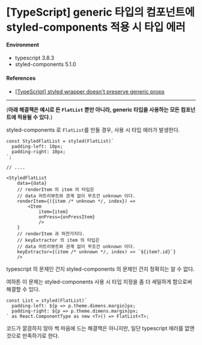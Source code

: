 # [TypeScript] generic 타입의 컴포넌트에 styled-components 적용 시 타입 에러

#### Environment

- typescript 3.8.3
- styled-components 5.1.0

#### References

- [\[TypeScript\] styled wrapper doesn't preserve generic props](https://github.com/styled-components/styled-components/issues/1803)

---

(__아래 해결책은 예시로 든 `FlatList` 뿐만 아니라, generic 타입을 사용하는 모든 컴포넌트에 적용될 수 있다.__)

styled-components 로 `FlatList`를 만들 경우, 사용 시 타입 에러가 발생한다.

```tsx
const StyledFlatList = styled(FlatList)`
  padding-left: 10px;
  padding-right: 10px;
`;

// ....

<StyledFlatList
    data={data}
    // renderItem 의 item 의 타입은
    // data 어트리뷰트와 관계 없이 무조건 unknown 이다.
    renderItem={({item /* unknown */, index}) =>
        <Item
            item={item}
            onPress={onPressItem}
            />
    }
    // renderItem 과 마찬가지다.
    // keyExtractor 의 item 의 타입은
    // data 어트리뷰트와 관계 없이 무조건 unknown 이다.
    keyExtractor={(item /* unknown */, index) => `${item?.id}`}
    />
```

typescript 의 문제인 건지 styled-components 의 문제인 건지 정확히는 알 수 없다.

여하튼 이 문제는 styled-components 사용 시 타입 지정을 좀 더 세밀하게 함으로써 해결할 수 있다.

```tsx
const List = styled(FlatList)`
  padding-left: ${p => p.theme.dimens.margin}px;
  padding-right: ${p => p.theme.dimens.margin}px;
` as React.ComponentType as new <T>() => FlatList<T>;
```

코드가 깔끔하지 않아 썩 마음에 드는 해결책은 아니지만, 일단 typescript 에러를 없앤 것으로 만족하기로 한다.
